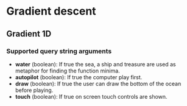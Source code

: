 # Gradient descent

## Gradient 1D

### Supported query string arguments

- **water** (boolean): If true the sea, a ship and treasure are used as metaphor for finding the function minima.
- **autopilot** (boolean): If true the computer play first.
- **draw** (boolean): If true the user can draw the bottom of the ocean before playing.
- **touch** (boolean): If true on screen touch controls are shown.
